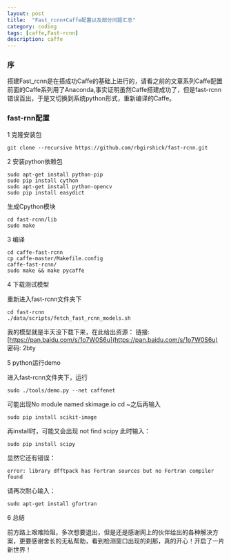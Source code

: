 ```yaml
---
layout: post
title:  "Fast_rcnn+Caffe配置以及部分问题汇总"
category: coding
tags: [caffe,Fast-rcnn]
description: caffe
---  
```


### 序

搭建Fast_rcnn是在搭成功Caffe的基础上进行的，请看之前的文章系列Caffe配置 
前面的Caffe系列用了Anaconda,事实证明虽然Caffe搭建成功了，但是fast-rcnn错误百出，于是又切换到系统python形式，重新编译的Caffe。

### fast-rnn配置

1 克隆安装包  
```
git clone --recursive https://github.com/rbgirshick/fast-rcnn.git   
```
2 安装python依赖包
```
sudo apt-get install python-pip
sudo pip install cython
sudo apt-get install python-opencv
sudo pip install easydict
```

生成Cpython模块
```
cd fast-rcnn/lib
sudo make
```

3 编译
```
cd caffe-fast-rcnn
cp caffe-master/Makefile.config
caffe-fast-rcnn/
sudo make && make pycaffe
```

4 下载测试模型

重新进入fast-rcnn文件夹下

```
cd fast-rcnn
./data/scripts/fetch_fast_rcnn_models.sh
```

我的模型就是半天没下载下来，在此给出资源： 
链接: [https://pan.baidu.com/s/1o7W0S6u](https://pan.baidu.com/s/1o7W0S6u) 密码: 2bty

5 python运行demo

进入fast-rcnn文件夹下，运行
```
sudo ./tools/demo.py --net caffenet
```
可能出现No module named skimage.io 
cd ~之后再输入
```
sudo pip install scikit-image
```
再install时，可能又会出现 
not find scipy 
此时输入：

```
sudo pip install scipy 
```

显然它还有错误：
```
error: library dfftpack has Fortran sources but no Fortran compiler found
```

请再次耐心输入：
```
sudo apt-get install gfortran
```
6 总结

前方路上艰难险阻，多次想要退出，但是还是感谢网上的伙伴给出的各种解决方案，更要感谢舍长的无私帮助，看到检测窗口出现的刹那，真的开心！开启了一片新世界！